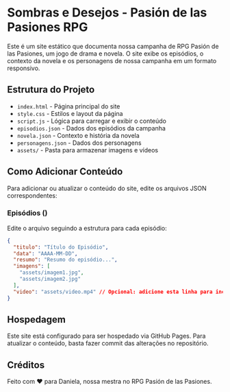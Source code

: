 # Sombras e Desejos - Pasión de las Pasiones RPG

Este é um site estático que documenta nossa campanha de RPG Pasión de las Pasiones, um jogo de drama e novela. O site exibe os episódios, o contexto da novela e os personagens de nossa campanha em um formato responsivo.

## Estrutura do Projeto

- `index.html` - Página principal do site
- `style.css` - Estilos e layout da página
- `script.js` - Lógica para carregar e exibir o conteúdo
- `episodios.json` - Dados dos episódios da campanha
- `novela.json` - Contexto e história da novela
- `personagens.json` - Dados dos personagens
- `assets/` - Pasta para armazenar imagens e vídeos

## Como Adicionar Conteúdo

Para adicionar ou atualizar o conteúdo do site, edite os arquivos JSON correspondentes:

### Episódios (<mcfile name="episodios.json" path="c:\Users\jonna\Documents\sombras-e-desejos\episodios.json"></mcfile>)

Edite o arquivo <mcfile name="episodios.json" path="c:\Users\jonna\Documents\sombras-e-desejos\episodios.json"></mcfile> seguindo a estrutura para cada episódio:

```json
{
  "titulo": "Tí­tulo do Episódio",
  "data": "AAAA-MM-DD",
  "resumo": "Resumo do episódio...",
  "imagens": [
    "assets/imagem1.jpg",
    "assets/imagem2.jpg"
  ],
  "video": "assets/video.mp4" // Opcional: adicione esta linha para incluir um vídeo
}
```

## Hospedagem

Este site está configurado para ser hospedado via GitHub Pages. Para atualizar o conteúdo, basta fazer commit das alterações no repositório.

## Créditos

Feito com ❤️ para Daniela, nossa mestra no RPG Pasión de las Pasiones.